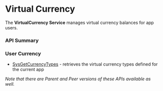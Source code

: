 # Virtual Currency


The **VirtualCurrency Service** manages virtual currency balances for app users.
### API Summary

### User Currency

* [SysGetCurrencyTypes](/api/s2s/virtualcurrency/sysgetcurrencytypes) - retrieves the virtual currency types defined for the current app

*Note that there are Parent and Peer versions of these APIs available as well.*

<DocCardList />